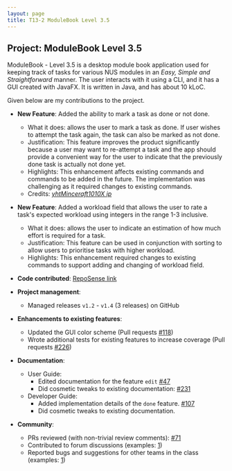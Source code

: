 ```yaml
---
layout: page
title: T13-2 ModuleBook Level 3.5
---
```


## Project: ModuleBook Level 3.5

ModuleBook - Level 3.5 is a desktop module book application used for keeping track of tasks for various NUS modules
in an *Easy, Simple and Straightforward* manner. 
The user interacts with it using a CLI, and it has a GUI created with JavaFX. It is written in Java, and has about 10 kLoC.

Given below are my contributions to the project.

* **New Feature**: Added the ability to mark a task as done or not done.
  * What it does: allows the user to mark a task as done. If user wishes to attempt the task again, the task can also be marked as not done.
  * Justification: This feature improves the product significantly because a user may want to re-attempt a task 
    and the app should provide a convenient way for the user to indicate that the previously done task is actually not done yet.
  * Highlights: This enhancement affects existing commands and commands to be added in the future.
    The implementation was challenging as it required changes to existing commands.
  * Credits: [*yhtMinceraft1010X ip*](https://github.com/yhtMinceraft1010X/ip)

* **New Feature**: Added a workload field that allows the user to rate a task's expected workload 
  using integers in the range 1-3 inclusive.
  * What it does: allows the user to indicate an estimation of how much effort is required for a task.
  * Justification: This feature can be used in conjunction with sorting to allow users to prioritise tasks with higher workload.
  * Highlights: This enhancement required changes to existing commands to support adding and changing of workload field.

* **Code contributed**: [RepoSense link](https://nus-cs2103-ay2021s2.github.io/tp-dashboard/?search=t13-2&sort=groupTitle&sortWithin=title&timeframe=commit&mergegroup=&groupSelect=groupByRepos&breakdown=true&checkedFileTypes=docs~functional-code~test-code~other&since=2021-02-19)

* **Project management**:
  * Managed releases `v1.2` - `v1.4` (3 releases) on GitHub

* **Enhancements to existing features**:
  * Updated the GUI color scheme (Pull requests [\#118](https://github.com/AY2021S2-CS2103T-T13-2/tp/pull/118))
  * Wrote additional tests for existing features to increase coverage (Pull requests [\#226](https://github.com/AY2021S2-CS2103T-T13-2/tp/pull/226))

* **Documentation**:
  * User Guide:
    * Edited documentation for the feature `edit` [\#47](https://github.com/AY2021S2-CS2103T-T13-2/tp/pull/47)
    * Did cosmetic tweaks to existing documentation: [\#231](https://github.com/AY2021S2-CS2103T-T13-2/tp/pull/231)
  * Developer Guide:
    * Added implementation details of the `done` feature. [\#107](https://github.com/AY2021S2-CS2103T-T13-2/tp/pull/107)
    * Did cosmetic tweaks to existing documentation.

* **Community**:
  * PRs reviewed (with non-trivial review comments): [\#71](https://github.com/AY2021S2-CS2103T-T13-2/tp/pull/71)
  * Contributed to forum discussions (examples: [1](https://github.com/nus-cs2103-AY2021S2/forum/issues/236))
  * Reported bugs and suggestions for other teams in the class (examples: [1](https://github.com/nus-cs2103-AY2021S2/forum/issues/262))
  
